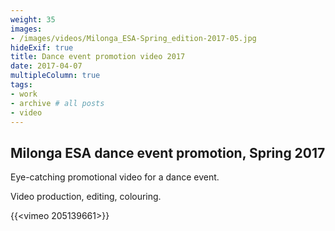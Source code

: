 ```yaml
---
weight: 35
images:
- /images/videos/Milonga_ESA-Spring_edition-2017-05.jpg
hideExif: true
title: Dance event promotion video 2017
date: 2017-04-07
multipleColumn: true
tags:
- work
- archive # all posts
- video
---
```


## Milonga ESA dance event promotion, Spring 2017

Eye-catching promotional video for a dance event.

Video production, editing, colouring.

{{<vimeo 205139661>}}

